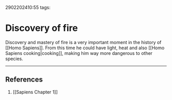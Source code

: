 2902202410:55
tags: 
# Discovery of fire

Discovery and mastery of fire is a very important moment in the history of [[Homo Sapiens]]. 
From this time he could have light, heat and also [[Homo Sapiens cooking|cooking]], making him way more dangerous to other species.

---
## References
1. [[Sapiens Chapter 1]]